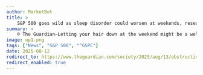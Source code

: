 ```yaml
---
author: MarketBot
title: >
    S&P 500 goes wild as sleep disorder could worsen at weekends, research suggests
summary: >
    © The Guardian—Letting your hair down at the weekend might be a well-known recipe for a hangover, but researchers say it might also increase the severity of a common sleep disorder.
image: up1.png
tags: ["News", "S&P 500", "^GSPC"]
date: 2025-08-12
redirect_to: https://www.theguardian.com/society/2025/aug/13/obstructive-sleep-apnoea-increased-severity-weekends-research
redirect_enabled: true
---
```

